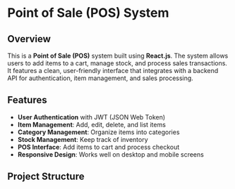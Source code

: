 # Point of Sale (POS) System

## Overview
This is a **Point of Sale (POS)** system built using **React.js**. The system allows users to add items to a cart, manage stock, and process sales transactions. It features a clean, user-friendly interface that integrates with a backend API for authentication, item management, and sales processing.

## Features
- **User Authentication** with JWT (JSON Web Token)
- **Item Management**: Add, edit, delete, and list items
- **Category Management**: Organize items into categories
- **Stock Management**: Keep track of inventory
- **POS Interface**: Add items to cart and process checkout
- **Responsive Design**: Works well on desktop and mobile screens

## Project Structure

